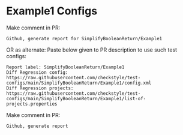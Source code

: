 # Example1 Configs
Make comment in PR:
```
Github, generate report for SimplifyBooleanReturn/Example1
```
OR as alternate:
Paste below given to PR description to use such test configs:
```
Report label: SimplifyBooleanReturn/Example1
Diff Regression config: https://raw.githubusercontent.com/checkstyle/test-configs/main/SimplifyBooleanReturn/Example1/config.xml
Diff Regression projects: https://raw.githubusercontent.com/checkstyle/test-configs/main/SimplifyBooleanReturn/Example1/list-of-projects.properties
```
Make comment in PR:
```
Github, generate report
```
